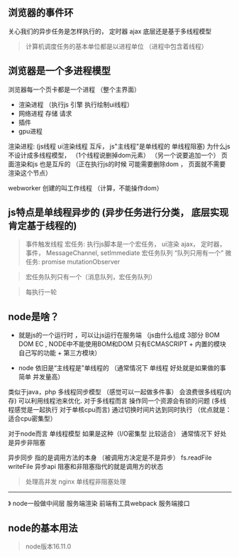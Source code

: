 ## 浏览器的事件环 
关心我们的异步任务是怎样执行的， 定时器 ajax  底层还是基于多线程模型

> 计算机调度任务的基本单位都是以进程单位 （进程中包含着线程）

## 浏览器是一个多进程模型
浏览器每一个页卡都是一个进程  （整个主界面）
- 渲染进程 （执行js 引擎 执行绘制ui线程）
- 网络进程 存储 请求
- 插件
- gpu进程

渲染进程: (js线程 ui渲染线程  互斥， js"主线程"是单线程的  单线程阻塞) 
为什么js不设计成多线程模型， （1个线程说删掉dom元素） （另一个说要追加一个）  页面渲染和js 也是互斥的 （正在执行js的时候 可能需要删除dom ， 页面就不需要渲染这个节点）

webworker 创建的叫工作线程 （计算，不能操作dom） 


## js特点是单线程异步的 (异步任务进行分类， 底层实现肯定基于线程的)
> 事件触发线程
宏任务: 执行js脚本是一个宏任务， ui渲染  ajax， 定时器，事件， MessageChannel, setImmediate 宏任务队列 “队列只用有一个”
微任务: promise mutationObserver

> 宏任务队列只有一个（消息队列，宏任务队列）

> 每执行一轮


## node是啥？
- 就是js的一个运行时 ，可以让js运行在服务端 （js由什么组成 3部分 BOM DOM EC , NODE中不能使用BOM和DOM 只有ECMASCRIPT + 内置的模块 自己写的功能 + 第三方模块）

- node 依旧是“主线程是”单线程的  （通常情况下 单线程 好处就是如果做的事简单 并发量高）


类似于java，php 多线程同步模型 （感觉可以一起做多件事） 会浪费很多线程(内存) 可以利用线程池来优化. 对于多线程而言 操作同一个资源会有锁的问题  (多线程感觉是一起执行 对于单核cpu而言) 通过切换时间片达到同时执行  （优点就是：适合cpu密集型）  


对于node而言 单线程模型  如果是这种（I/O密集型 比较适合） 通常情况下 好处是异步非阻塞


异步同步 指的是调用方法的本身 （被调用方决定是不是异步）  fs.readFile writeFile 异步api
阻塞和非阻塞指代的就是调用方的状态  


> 处理高并发 nginx 单线程非阻塞处理


------------------------------------------------------------------------
》 node一般做中间层  服务端渲染  前端有工具webpack   服务端接口


## node的基本用法 
>  node版本16.11.0